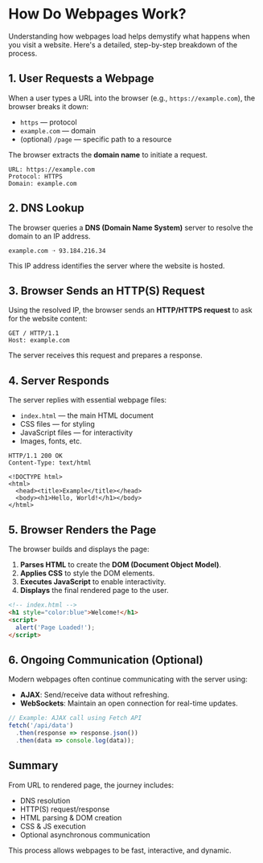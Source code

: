 # How Do Webpages Work?

Understanding how webpages load helps demystify what happens when you visit a website. Here's a detailed, step-by-step breakdown of the process.

## 1. User Requests a Webpage

When a user types a URL into the browser (e.g., `https://example.com`), the browser breaks it down:

- `https` — protocol
- `example.com` — domain
- (optional) `/page` — specific path to a resource

The browser extracts the **domain name** to initiate a request.

```plaintext
URL: https://example.com
Protocol: HTTPS
Domain: example.com
```

## 2. DNS Lookup

The browser queries a **DNS (Domain Name System)** server to resolve the domain to an IP address.

```plaintext
example.com ➝ 93.184.216.34
```

This IP address identifies the server where the website is hosted.

## 3. Browser Sends an HTTP(S) Request

Using the resolved IP, the browser sends an **HTTP/HTTPS request** to ask for the website content:

```http
GET / HTTP/1.1
Host: example.com
```

The server receives this request and prepares a response.

## 4. Server Responds

The server replies with essential webpage files:

- `index.html` — the main HTML document
- CSS files — for styling
- JavaScript files — for interactivity
- Images, fonts, etc.

```http
HTTP/1.1 200 OK
Content-Type: text/html

<!DOCTYPE html>
<html>
  <head><title>Example</title></head>
  <body><h1>Hello, World!</h1></body>
</html>
```

## 5. Browser Renders the Page

The browser builds and displays the page:

1. **Parses HTML** to create the **DOM (Document Object Model)**.
2. **Applies CSS** to style the DOM elements.
3. **Executes JavaScript** to enable interactivity.
4. **Displays** the final rendered page to the user.

```html
<!-- index.html -->
<h1 style="color:blue">Welcome!</h1>
<script>
  alert('Page Loaded!');
</script>
```

## 6. Ongoing Communication (Optional)

Modern webpages often continue communicating with the server using:

- **AJAX**: Send/receive data without refreshing.
- **WebSockets**: Maintain an open connection for real-time updates.

```javascript
// Example: AJAX call using Fetch API
fetch('/api/data')
  .then(response => response.json())
  .then(data => console.log(data));
```

## Summary

From URL to rendered page, the journey includes:

- DNS resolution
- HTTP(S) request/response
- HTML parsing & DOM creation
- CSS & JS execution
- Optional asynchronous communication

This process allows webpages to be fast, interactive, and dynamic.
